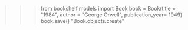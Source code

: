> > > from bookshelf.models import Book
> > > book = Book(title = "1984", author = "George Orwell", publication_year= 1949)
> > > book.save()
> > > "Book.objects.create"
